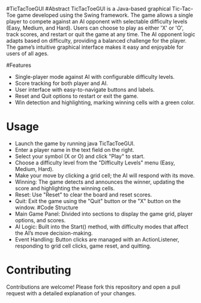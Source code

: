 #TicTacToeGUI
#Abstract
TicTacToeGUI is a Java-based graphical Tic-Tac-Toe game developed using the Swing framework. The game allows a single player to compete against an AI opponent with selectable difficulty levels (Easy, Medium, and Hard). Users can choose to play as either 'X' or 'O', track scores, and restart or quit the game at any time. The AI opponent logic adapts based on difficulty, providing a balanced challenge for the player. The game’s intuitive graphical interface makes it easy and enjoyable for users of all ages.

#Features
* Single-player mode against AI with configurable difficulty levels.
* Score tracking for both player and AI.
* User interface with easy-to-navigate buttons and labels.
* Reset and Quit options to restart or exit the game.
* Win detection and highlighting, marking winning cells with a green color.

# Usage
* Launch the game by running java TicTacToeGUI.
* Enter a player name in the text field on the right.
* Select your symbol (X or O) and click "Play" to start.
* Choose a difficulty level from the "Difficulty Levels" menu (Easy, Medium, Hard).
* Make your move by clicking a grid cell; the AI will respond with its move.
* Winning: The game detects and announces the winner, updating the score and highlighting the winning cells.
* Reset: Use "Reset" to clear the board and reset scores.
* Quit: Exit the game using the "Quit" button or the "X" button on the window.
#Code Structure
* Main Game Panel: Divided into sections to display the game grid, player options, and scores.
* AI Logic: Built into the Start() method, with difficulty modes that affect the AI’s move decision-making.
* Event Handling: Button clicks are managed with an ActionListener, responding to grid cell clicks, game reset, and quitting.
# Contributing
 Contributions are welcome! Please fork this repository and open a pull request with a detailed explanation of your changes.
